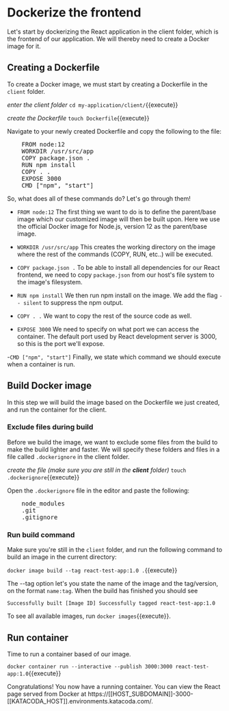
<!-- Test that it works with npm before getting into Docker? -->
# Dockerize the frontend

Let's start by dockerizing the React application in the client folder, which is the frontend of our application. We will thereby need to create a Docker image for it.

## Creating a Dockerfile
To create a Docker image, we must start by creating a Dockerfile in the `client` folder. 

*enter the client folder*
`cd my-application/client/`{{execute}}

*create the Dockerfile*
`touch Dockerfile`{{execute}}

Navigate to your newly created Dockerfile and copy the following to the file:

<pre class="file" data-filename="Dockerfile" data-target="replace">
    FROM node:12
    WORKDIR /usr/src/app
    COPY package.json .
    RUN npm install
    COPY . .
    EXPOSE 3000
    CMD ["npm", "start"]
</pre>

So, what does all of these commands do? Let's go through them!


- `FROM node:12`
The first thing we want to do is to define the parent/base image which our customized image will then be built upon.
Here we use the official Docker image for Node.js, version 12 as the parent/base image. 

- `WORKDIR /usr/src/app` 
This creates the working directory on the image where the rest of the commands (COPY, RUN, etc..) will be executed.

- `COPY package.json .`
To be able to install all dependencies for our React frontend, we need to copy `package.json` from our host's file system to the image's filesystem.

- `RUN npm install`
We then run npm install on the image. We add the flag `-- silent` to suppress the npm output.

- `COPY . .`
We want to copy the rest of the source code as well.

- `EXPOSE 3000`
We need to specify on what port we can access the container. The default port used by React development server is 3000, so this is the port we'll expose.

-`CMD ["npm", "start"]`
Finally, we state which command we should execute when a container is run.

<!-- "The EXPOSE instruction informs Docker that the container listens on the specified network ports at runtime." "If you EXPOSE a port, the service in the container is not accessible from outside Docker, but from inside other Docker containers. So this is good for inter-container communication." not sure if i understand -->
<!-- Maybe explain this more -->

## Build Docker image
In this step we will build the image based on the Dockerfile we just created, and run the container for the client.

### Exclude files during build
Before we build the image, we want to exclude some files from the build to make the build lighter and faster. We will specify these folders and files in a file called `.dockerignore` in the client folder.

*create the file (make sure you are still in the **client** folder)*
`touch .dockerignore`{{execute}} 

Open the `.dockerignore` file in the editor and paste the following:

<pre class="file" data-filename=".dockerignore" data-target="replace">
    node_modules 
    .git
    .gitignore
</pre>

### Run build command

Make sure you're still in the `client` folder, and run the following command to build an image in the current directory:

`docker image build --tag react-test-app:1.0 .`{{execute}}

The --tag option let's you state the name of the image and the tag/version, on the format `name:tag`. When the build has finished you should see 

`Successfully built [Image ID]
Successfully tagged react-test-app:1.0`

To see all available images, run `docker images`{{execute}}.

## Run container

Time to run a container based of our image. 

`docker container run --interactive --publish 3000:3000 react-test-app:1.0`{{execute}}

Congratulations! You now have a running container. You can view the React page served from Docker at https://[[HOST_SUBDOMAIN]]-3000-[[KATACODA_HOST]].environments.katacoda.com/.